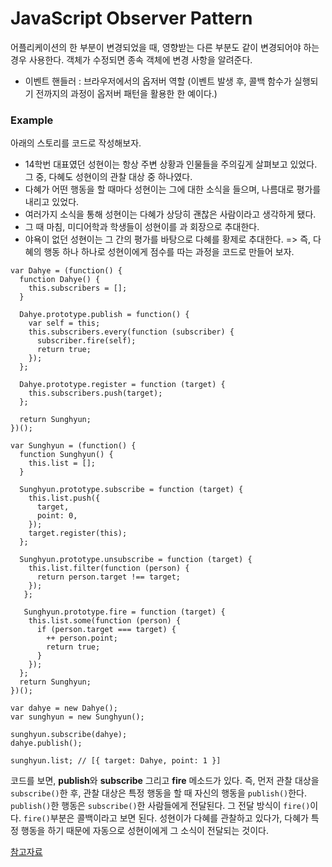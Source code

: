 # JavaScript Observer Pattern
어플리케이션의 한 부분이 변경되었을 때, 영향받는 다른 부분도 같이 변경되어야 하는 경우 사용한다.
객체가 수정되면 종속 객체에 변경 사항을 알려준다.
 
- 이벤트 핸들러 : 브라우저에서의 옵저버 역할 (이벤트 발생 후, 콜백 함수가 실행되기 전까지의 과정이 옵저버 패턴을 활용한 한 예이다.)
  
### Example
아래의 스토리를 코드로 작성해보자.
- 14학번 대표였던 성현이는 항상 주변 상황과 인물들을 주의깊게 살펴보고 있었다. 그 중, 다혜도 성현이의 관찰 대상 중 하나였다.
- 다혜가 어떤 행동을 할 때마다 성현이는 그에 대한 소식을 들으며, 나름대로 평가를 내리고 있었다.
- 여러가지 소식을 통해 성현이는 다혜가 상당히 괜찮은 사람이라고 생각하게 됐다.
- 그 때 마침, 미디어학과 학생들이 성현이를 과 회장으로 추대한다. 
- 야욕이 없던 성현이는 그 간의 평가를 바탕으로 다혜를 황제로 추대한다.
=> 즉, 다혜의 행동 하나 하나로 성현이에게 점수를 따는 과정을 코드로 만들어 보자.

```
var Dahye = (function() {
  function Dahye() {
    this.subscribers = [];
  }
  
  Dahye.prototype.publish = function() {
    var self = this;
    this.subscribers.every(function (subscriber) {
      subscriber.fire(self);
      return true;
    });
  };
  
  Dahye.prototype.register = function (target) {
    this.subscribers.push(target);
  };
  
  return Sunghyun;
})();

var Sunghyun = (function() {
  function Sunghyun() {
    this.list = [];
  }
  
  Sunghyun.prototype.subscribe = function (target) {
    this.list.push({
      target,
      point: 0,
    });
    target.register(this);
  };
  
  Sunghyun.prototype.unsubscribe = function (target) {
    this.list.filter(function (person) {
      return person.target !== target;
    });
   };
   
   Sunghyun.prototype.fire = function (target) {
    this.list.some(function (person) {
      if (person.target === target) {
        ++ person.point;
        return true;
      }
    });
  };
  return Sunghyun;
})();
```

```
var dahye = new Dahye();
var sunghyun = new Sunghyun();

sunghyun.subscribe(dahye);
dahye.publish();

sunghyun.list; // [{ target: Dahye, point: 1 }]
```
  
코드를 보면, **publish**와 **subscribe** 그리고 **fire** 메소드가 있다.
즉, 먼저 관찰 대상을 `subscribe()`한 후, 관찰 대상은 특정 행동을 할 때 자신의 행동을 `publish()`한다.
`publish()`한 행동은 `subscribe()`한 사람들에게 전달된다.
그 전달 방식이 `fire()`이다. `fire()`부분은 콜백이라고 보면 된다.
성현이가 다혜를 관찰하고 있다가, 다혜가 특정 행동을 하기 때문에 자동으로 성현이에게 그 소식이 전달되는 것이다.

[참고자료](https://www.zerocho.com/category/JavaScript/post/5800b4831dfb250015c38db5)








